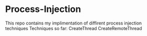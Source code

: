 # Process-Injection
This repo contains my implimentation of diffirent process injection techniques
Techniques so far:
CreateThread
CreateRemoteThread
